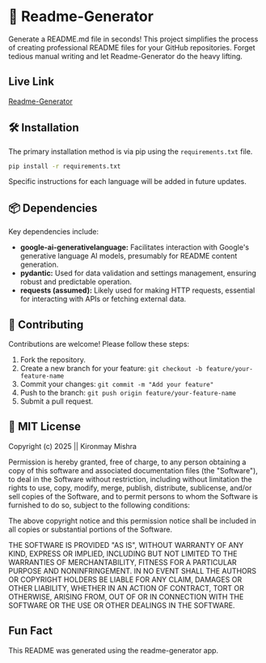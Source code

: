 # 🚀 Readme-Generator

Generate a README.md file in seconds! This project simplifies the process of creating professional README files for your GitHub repositories.  Forget tedious manual writing and let Readme-Generator do the heavy lifting.

## Live Link
[Readme-Generator]("https://readme-gen.streamlit.app/")


## 🛠️ Installation

The primary installation method is via pip using the `requirements.txt` file.

```bash
pip install -r requirements.txt
```

Specific instructions for each language will be added in future updates.


## 📦 Dependencies

Key dependencies include:

* **google-ai-generativelanguage:**  Facilitates interaction with Google's generative language AI models, presumably for README content generation.
* **pydantic:**  Used for data validation and settings management, ensuring robust and predictable operation.
* **requests (assumed):**  Likely used for making HTTP requests, essential for interacting with APIs or fetching external data.










## 🙌 Contributing

Contributions are welcome! Please follow these steps:

1. Fork the repository.
2. Create a new branch for your feature: `git checkout -b feature/your-feature-name`
3. Commit your changes: `git commit -m "Add your feature"`
4. Push to the branch: `git push origin feature/your-feature-name`
5. Submit a pull request.



## 📜 MIT License

Copyright (c) 2025 || Kironmay Mishra

Permission is hereby granted, free of charge, to any person obtaining a copy
of this software and associated documentation files (the "Software"), to deal
in the Software without restriction, including without limitation the rights
to use, copy, modify, merge, publish, distribute, sublicense, and/or sell
copies of the Software, and to permit persons to whom the Software is
furnished to do so, subject to the following conditions:

The above copyright notice and this permission notice shall be included in all
copies or substantial portions of the Software.

THE SOFTWARE IS PROVIDED "AS IS", WITHOUT WARRANTY OF ANY KIND, EXPRESS OR
IMPLIED, INCLUDING BUT NOT LIMITED TO THE WARRANTIES OF MERCHANTABILITY,
FITNESS FOR A PARTICULAR PURPOSE AND NONINFRINGEMENT. IN NO EVENT SHALL THE
AUTHORS OR COPYRIGHT HOLDERS BE LIABLE FOR ANY CLAIM, DAMAGES OR OTHER
LIABILITY, WHETHER IN AN ACTION OF CONTRACT, TORT OR OTHERWISE, ARISING FROM,
OUT OF OR IN CONNECTION WITH THE SOFTWARE OR THE USE OR OTHER DEALINGS IN THE
SOFTWARE.



## Fun Fact
This README was generated using the readme-generator app. 
